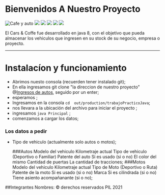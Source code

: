 # Bienvenidos A Nuestro Proyecto
![](https://images-platform.99static.com/LeW2M5dU3P9GiHfj_jpaJ3jD1Gs=/500x500/top/smart/99designs-contests-attachments/57/57057/attachment_57057709 "Cafe y auto")
![](https://img.shields.io/github/stars/pandao/editor.md.svg) ![](https://img.shields.io/github/forks/pandao/editor.md.svg) ![](https://img.shields.io/github/tag/pandao/editor.md.svg) ![](https://img.shields.io/github/release/pandao/editor.md.svg) ![](https://img.shields.io/github/issues/pandao/editor.md.svg)

El Cars & Coffe fue desarrollado en java 8, con el objetivo que pueda almacenar los vehiculos que ingresen en su stock de su negocio, empresa o proyecto.

------------

# Instalacíon y funcionamiento
- Abrimos nuesto consola (recuerden tener instalado git);
- En ella ingresamos git clone "la direccion de nuestro proyecto" @[Ingresos  de autos](https://github.com/111070PabloPalacios/trabajoPracticoJava "Ingresos  de autos"), seguido por un enter;
- esperamos ;
- Ingresamos en la consola `cd  out/production/trabajoPracticoJava`;
- nos llevara a la ubicación  del archivo para iniciar el proyecto ;
- ingresamos   `java Principal` ;
- comenzamos a cargar los datos;
### Los datos a pedir
- Tipo de vehiculo (actualmente solo autos o motos);

	###Autos
		Modelo del vehiculo
		Kilometraje actual
		Tipo de vehiculo (Deportivo o Familiar)
		Patente del auto
		Si es usado (si o no)
		El color del mismo
		Cantidad de puertas
		La cantidad de tracciones;
	###Motos
		Modelo del vehiculo
		Kilometraje actual
		Tipo de Moto (Deportivo o Ruta)
		Patente de la moto
		Si es usado (si o no)
		Marca
		Si es cilindrada (si o no)
		Tiene asiento acompañanante (si o no);

##Integrantes
Nombres:
&copy; derechos reservados PIL 2021
